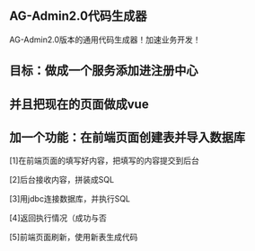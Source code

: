 ## AG-Admin2.0代码生成器

AG-Admin2.0版本的通用代码生成器！加速业务开发！

## 目标：做成一个服务添加进注册中心
## 并且把现在的页面做成vue
## 加一个功能：在前端页面创建表并导入数据库 
[1]在前端页面的填写好内容，把填写的内容提交到后台

[2]后台接收内容，拼装成SQL

[3]用jdbc连接数据库，并执行SQL

[4]返回执行情况（成功与否

[5]前端页面刷新，使用新表生成代码
